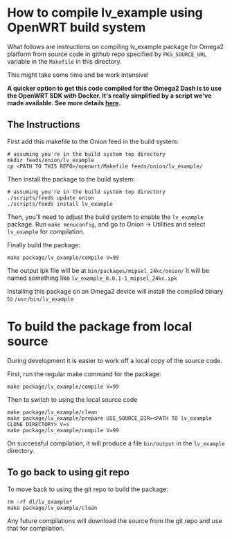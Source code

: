 # How to compile lv_example using OpenWRT build system

What follows are instructions on compiling lv_example package for Omega2 platform from source code in github repo specified by `PKG_SOURCE_URL` variable in the `Makefile` in this directory.

This might take some time and be work intensive!

**A quicker option to get this code compiled for the Omega2 Dash is to use the OpenWRT SDK with Docker. It's really simplified by a script we've made available. See more details [here](https://github.com/OnionIoT/lv_example#using-docker-to-compile-for-the-omega2-dash).**

## The Instructions

First add this makefile to the Onion feed in the build system:

```
# assuming you're in the build system top directory
mkdir feeds/onion/lv_example
cp <PATH TO THIS REPO>/openwrt/Makefile feeds/onion/lv_example/
```

Then install the package to the build system:

```
# assuming you're in the build system top directory
./scripts/feeds update onion
./scripts/feeds install lv_example
```

Then, you'll need to adjust the build system to enable the `lv_example` package.
Run `make menuconfig`, and go to Onion -> Utilities and select `lv_example` for compilation.

Finally build the package:

```
make package/lv_example/compile V=99
```

The output ipk file will be at `bin/packages/mipsel_24kc/onion/` it will be named something like `lv_example_0.0.1-1_mipsel_24kc.ipk`

Installing this package on an Omega2 device will install the compiled binary to `/usr/bin/lv_example`

# To build the package from local source

During development it is easier to work off a local copy of the source code.

First, run the regular make command for the package:

```
make package/lv_example/compile V=99
```

Then to switch to using the local source code

```
make package/lv_example/clean
make package/lv_example/prepare USE_SOURCE_DIR=<PATH TO lv_example CLONE DIRECTORY> V=s
make package/lv_example/compile V=99
```

On successful compilation, it will produce a file `bin/output` in the `lv_example` directory.

## To go back to using git repo

To move back to using the git repo to build the package:

```
rm -rf dl/lv_example*
make package/lv_example/clean
```

Any future compilations will download the source from the git repo and use that for compilation.
